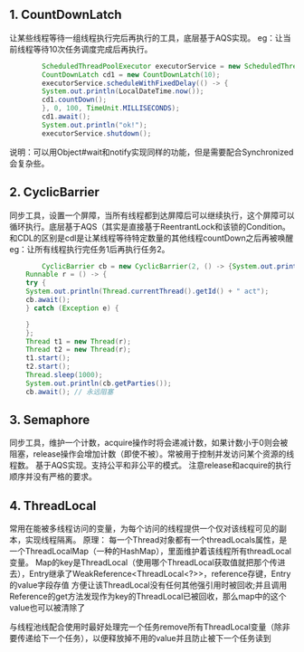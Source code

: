 ## 1. CountDownLatch
让某些线程等待一组线程执行完后再执行的工具，底层基于AQS实现。
eg：让当前线程等待10次任务调度完成后再执行。
```java
        ScheduledThreadPoolExecutor executorService = new ScheduledThreadPoolExecutor(1);
        CountDownLatch cd1 = new CountDownLatch(10);
        executorService.scheduleWithFixedDelay(() -> {
        System.out.println(LocalDateTime.now());
        cd1.countDown();
        }, 0, 100, TimeUnit.MILLISECONDS);
        cd1.await();
        System.out.println("ok!");
        executorService.shutdown();
```
说明：可以用Object#wait和notify实现同样的功能，但是需要配合Synchronized会复杂些。

## 2. CyclicBarrier
同步工具，设置一个屏障，当所有线程都到达屏障后可以继续执行，这个屏障可以循环执行。底层基于AQS（其实是直接基于ReentrantLock和该锁的Condition。
和CDL的区别是cdl是让某线程等待特定数量的其他线程countDown之后再被唤醒
eg：让所有线程执行完任务1后再执行任务2。
```java
        CyclicBarrier cb = new CyclicBarrier(2, () -> {System.out.println(Thread.currentThread().getId() + " break barrier");});
    Runnable r = () -> {
    try {
    System.out.println(Thread.currentThread().getId() + " act");
    cb.await();
    } catch (Exception e) {

    }
    };
    Thread t1 = new Thread(r);
    Thread t2 = new Thread(r);
    t1.start();
    t2.start();
    Thread.sleep(1000);
    System.out.println(cb.getParties());
    cb.await(); // 永远阻塞
```

## 3. Semaphore
同步工具，维护一个计数，acquire操作时将会递减计数，如果计数小于0则会被阻塞，release操作会增加计数（即使不被）。常被用于控制并发访问某个资源的线程数。
基于AQS实现。支持公平和非公平的模式。
注意release和acquire的执行顺序并没有严格的要求。

## 4. ThreadLocal
常用在能被多线程访问的变量，为每个访问的线程提供一个仅对该线程可见的副本，实现线程隔离。
原理：
每一个Thread对象都有一个threadLocals属性，是一个ThreadLocalMap（一种的HashMap），里面维护着该线程所有threadLocal变量。
Map的key是ThreadLocal（使用哪个ThreadLocal获取值就把那个传进去），Entry继承了WeakReference<ThreadLocal<?>>，reference存键，Entry的value字段存值
方便让该ThreadLocal没有任何其他强引用时被回收;并且调用Reference的get方法发现作为key的ThreadLocal已被回收，那么map中的这个value也可以被清除了

与线程池线配合使用时最好处理完一个任务remove所有ThreadLocal变量（除非要传递给下一个任务），以便释放掉不用的value并且防止被下一个任务读到